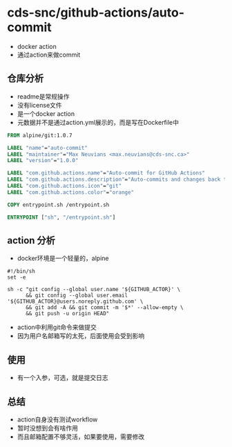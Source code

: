 # cds-snc/github-actions/auto-commit

- docker action
- 通过action来做commit

## 仓库分析

- readme是常规操作
- 没有license文件 
- 是一个docker action
- 元数据并不是通过action.yml展示的，而是写在Dockerfile中

```Dockerfile
FROM alpine/git:1.0.7

LABEL "name"="auto-commit"
LABEL "maintainer"="Max Neuvians <max.neuvians@cds-snc.ca>"
LABEL "version"="1.0.0"

LABEL "com.github.actions.name"="Auto-commit for GitHub Actions"
LABEL "com.github.actions.description"="Auto-commits and changes back to the branch"
LABEL "com.github.actions.icon"="git"
LABEL "com.github.actions.color"="orange"

COPY entrypoint.sh /entrypoint.sh

ENTRYPOINT ["sh", "/entrypoint.sh"]
```

## action 分析

- docker环境是一个轻量的，alpine

```shell
#!/bin/sh
set -e

sh -c "git config --global user.name '${GITHUB_ACTOR}' \
      && git config --global user.email '${GITHUB_ACTOR}@users.noreply.github.com' \
      && git add -A && git commit -m '$*' --allow-empty \
      && git push -u origin HEAD"
```

- action中利用git命令来做提交
- 因为用户名邮箱写的太死，后面使用会受到影响

## 使用

- 有一个入参，可选，就是提交日志

## 总结

- action自身没有测试workflow
- 暂时没想到会有啥作用
- 而且邮箱配置不够灵活，如果要使用，需要修改
